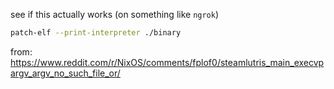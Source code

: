 see if this actually works (on something like `ngrok`)

```sh
patch-elf --print-interpreter ./binary
```

from: https://www.reddit.com/r/NixOS/comments/fplof0/steamlutris_main_execvpargv_argv_no_such_file_or/
